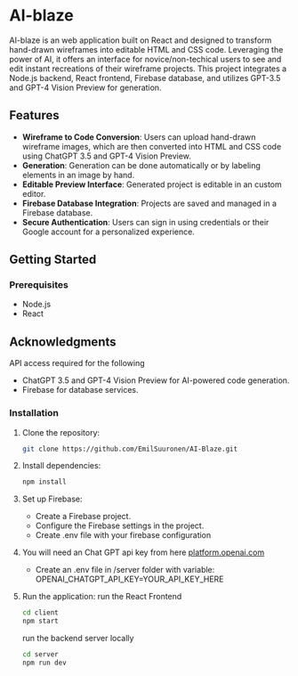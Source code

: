 
# AI-blaze
AI-blaze is an web application built on React and designed to transform hand-drawn wireframes into editable HTML and CSS code. Leveraging the power of AI, it offers an interface for novice/non-techical users to see and edit instant recreations of their wireframe projects. This project integrates a Node.js backend, React frontend, Firebase database, and utilizes GPT-3.5 and GPT-4 Vision Preview for generation.

## Features
- **Wireframe to Code Conversion**: Users can upload hand-drawn wireframe images, which are then converted into HTML and CSS code using ChatGPT 3.5 and GPT-4 Vision Preview.
- **Generation**: Generation can be done automatically or by labeling elements in an image by hand.
- **Editable Preview Interface**: Generated project is editable in an custom editor.
- **Firebase Database Integration**: Projects are saved and managed in a Firebase database.
- **Secure Authentication**: Users can sign in using credentials or their Google account for a personalized experience.

## Getting Started
### Prerequisites
- Node.js
- React

## Acknowledgments
API access required for the following
- ChatGPT 3.5 and GPT-4 Vision Preview for AI-powered code generation.
- Firebase for database services.

### Installation
1. Clone the repository:
   ```bash
   git clone https://github.com/EmilSuuronen/AI-Blaze.git
   ```
2. Install dependencies:
   ```bash
   npm install
   ```
3. Set up Firebase:
   - Create a Firebase project.
   - Configure the Firebase settings in the project.
   - Create .env file with your firebase configuration

4. You will need an Chat GPT api key from here [platform.openai.com](https://platform.openai.com/)
   - Create an .env file in /server folder with variable: OPENAI_CHATGPT_API_KEY=YOUR_API_KEY_HERE

6. Run the application:
   run the React Frontend
   ```bash
   cd client
   npm start
   ```
   run the backend server locally
   ```bash
   cd server
   npm run dev
   ```


